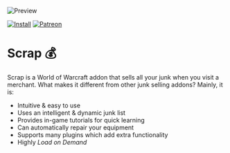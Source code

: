![Preview](http://jaliborc.com/images/addons/slides/scrap.jpg)

[![Install](http://jaliborc.com/images/external/twitch_client.png)](https://www.curseforge.com/wow/addons/scrap/download?client=y) [![Patreon](http://jaliborc.com/images/external/patreon.png#1)](https://www.patreon.com/jaliborc)

# Scrap :moneybag:
Scrap is a World of Warcraft addon that sells all your junk when you visit a merchant. What makes it different from other junk selling addons? Mainly, it is:
* Intuitive & easy to use
* Uses an intelligent & dynamic junk list
* Provides in-game tutorials for quick learning
* Can automatically repair your equipment
* Supports many plugins which add extra functionality
* Highly _Load on Demand_
